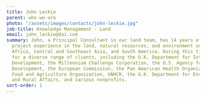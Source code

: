 ```yaml
---
title: John Leckie
parent: who-we-are
photo: "/assets/images/contacts/john-leckie.jpg"
job-title: Knowledge Management - Land
email: john_leckie@dai.com
summary: John, a Principal Consultant in our land team, has 14 years of international
  project experience in the land, natural resources, and environment sectors in Europe,
  Africa, Central and Southeast Asia, and South America. During this time he has worked
  for a diverse range of clients, including the U.K. Department for International
  Development, the Millennium Challenge Corporation, the U.S. Agency for International
  Development, the European Commission, the Pan American Health Organization, the
  Food and Agriculture Organization, UNHCR, the U.K. Department for Environment, Food
  and Rural Affairs, and various nonprofits.
sort-order: 1
---
```


